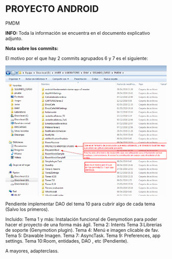 # PROYECTO ANDROID
PMDM

<b>INFO: </b>
Toda la información se encuentra en el documento explicativo adjunto.

<b>Nota sobre los commits:</b>

El motivo por el que hay 2 commits agrupados 6 y 7 es el siguiente:

![](https://raw.githubusercontent.com/arkaland/ProyectoAndroidStudio/master/explicacioncommits.png)

Pendiente implementar DAO del tema 10 para cubrir algo de cada tema (Salvo los primeros).

Incluido:
Tema 1 y más: Instalación funcional de Genymotion para poder hacer el proyecto de una forma más ágil.
Tema 2: Intents
Tema 3:Librerias de soporte (Genymotion plugin).
Tema 4: Menú e imagen clicable de fav.
Tema 5: Drawable Imagen.
Tema 7: AsyncTask.
Tema 9: Preferences, app settings.
Tema 10:Room, entidades, DAO , etc (Pendiente).

A mayores, adapterclass.

